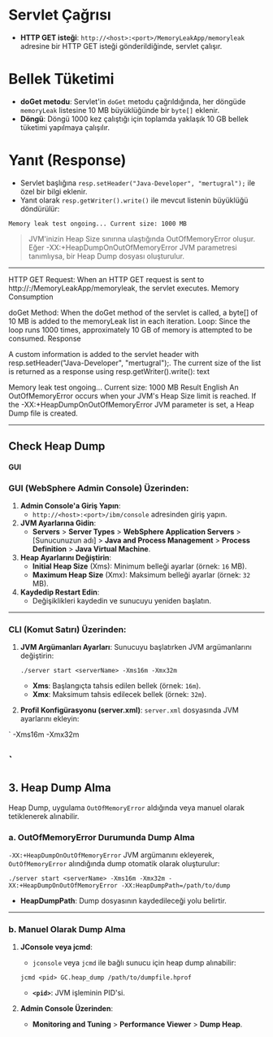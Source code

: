 # Servlet Çağrısı

- **HTTP GET isteği**: `http://<host>:<port>/MemoryLeakApp/memoryleak` adresine bir HTTP GET isteği gönderildiğinde, servlet çalışır.

# Bellek Tüketimi

- **doGet metodu**: Servlet'in `doGet` metodu çağrıldığında, her döngüde `memoryLeak` listesine 10 MB büyüklüğünde bir `byte[]` eklenir.
- **Döngü**: Döngü 1000 kez çalıştığı için toplamda yaklaşık 10 GB bellek tüketimi yapılmaya çalışılır.

# Yanıt (Response)

- Servlet başlığına `resp.setHeader("Java-Developer", "mertugral");` ile özel bir bilgi eklenir.
- Yanıt olarak `resp.getWriter().write()` ile mevcut listenin büyüklüğü döndürülür:

```text
Memory leak test ongoing... Current size: 1000 MB
```

> JVM'inizin Heap Size sınırına ulaştığında OutOfMemoryError oluşur.
Eğer -XX:+HeapDumpOnOutOfMemoryError JVM parametresi tanımlıysa, bir Heap Dump dosyası oluşturulur.

---
HTTP GET Request: When an HTTP GET request is sent to http://<host>:<port>/MemoryLeakApp/memoryleak, the servlet executes.
Memory Consumption

doGet Method: When the doGet method of the servlet is called, a byte[] of 10 MB is added to the memoryLeak list in each iteration.
Loop: Since the loop runs 1000 times, approximately 10 GB of memory is attempted to be consumed.
Response

A custom information is added to the servlet header with resp.setHeader("Java-Developer", "mertugral");.
The current size of the list is returned as a response using resp.getWriter().write():
text

Memory leak test ongoing... Current size: 1000 MB
Result
English
An OutOfMemoryError occurs when your JVM's Heap Size limit is reached.
If the -XX:+HeapDumpOnOutOfMemoryError JVM parameter is set, a Heap Dump file is created.

---

## Check Heap Dump
#### GUI 


### GUI (WebSphere Admin Console) Üzerinden:

1. **Admin Console'a Giriş Yapın**:
	- `http://<host>:<port>/ibm/console` adresinden giriş yapın.
2. **JVM Ayarlarına Gidin**:
	- **Servers** > **Server Types** > **WebSphere Application Servers** > [Sunucunuzun adı] > **Java and Process Management** > **Process Definition** > **Java Virtual Machine**.
3. **Heap Ayarlarını Değiştirin**:
	- **Initial Heap Size** (Xms): Minimum belleği ayarlar (örnek: `16` MB).
	- **Maximum Heap Size** (Xmx): Maksimum belleği ayarlar (örnek: `32` MB).
4. **Kaydedip Restart Edin**:
	- Değişiklikleri kaydedin ve sunucuyu yeniden başlatın.


----

### CLI (Komut Satırı) Üzerinden:

1. **JVM Argümanları Ayarları**: Sunucuyu başlatırken JVM argümanlarını değiştirin:

	`./server start <serverName> -Xms16m -Xmx32m`


	- **Xms**: Başlangıçta tahsis edilen bellek (örnek: `16m`).
	- **Xmx**: Maksimum tahsis edilecek bellek (örnek: `32m`).
2. **Profil Konfigürasyonu (server.xml)**: `server.xml` dosyasında JVM ayarlarını ekleyin:

` -Xms16m -Xmx32m

`
----

## 3. **Heap Dump Alma**


Heap Dump, uygulama `OutOfMemoryError` aldığında veya manuel olarak tetiklenerek alınabilir.

### a. **OutOfMemoryError Durumunda Dump Alma**


`-XX:+HeapDumpOnOutOfMemoryError` JVM argümanını ekleyerek, `OutOfMemoryError` alındığında dump otomatik olarak oluşturulur:

`./server start <serverName> -Xms16m -Xmx32m -XX:+HeapDumpOnOutOfMemoryError -XX:HeapDumpPath=/path/to/dump`


- **HeapDumpPath**: Dump dosyasının kaydedileceği yolu belirtir.


----

### b. **Manuel Olarak Dump Alma**

1. **JConsole veya jcmd**:
	- `jconsole` veya `jcmd` ile bağlı sunucu için heap dump alınabilir:

	`jcmd <pid> GC.heap_dump /path/to/dumpfile.hprof`


	- **`<pid>`**: JVM işleminin PID'si.
2. **Admin Console Üzerinden**:
	- **Monitoring and Tuning** > **Performance Viewer** > **Dump Heap**.

